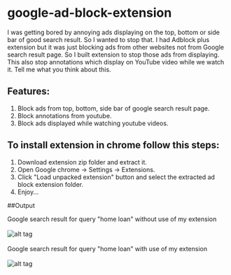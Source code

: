 # google-ad-block-extension

I was getting bored by annoying ads displaying on the top, bottom or side bar of good search result. So I wanted to stop that. I had Adblock plus extension but it was just blocking ads from other websites not from Google search result page. So I built extension to stop those ads from displaying. This also stop annotations which display on YouTube video while we watch it. Tell me what you think about this.

## Features:

1) Block ads from top, bottom, side bar of google search result page. <br />
2) Block annotations from youtube.<br />
3) Block ads displayed while watching youtube videos.<br />

## To install extension in chrome follow this steps:

1) Download extension zip folder and extract it.<br />
2) Open Google chrome -> Settings -> Extensions. <br />
3) Click "Load unpacked extension" button and select the extracted ad block extension folder. <br />
4)	Enjoy...

##Output

Google search result for query "home loan" without use of my extension <br/><br/>
![alt tag](http://ppictians.tk/Projects/withoutext.jpg)<br/><br/>
Google search result for query "home loan" with use of my extension <br/><br/>
![alt tag](http://ppictians.tk/Projects/withext.jpg)

